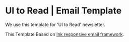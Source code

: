 # UI to Read | Email Template

We use this template for 'UI to Read' newsletter.

This Template Based on [Ink responsive email framework](https://github.com/zurb/ink).
